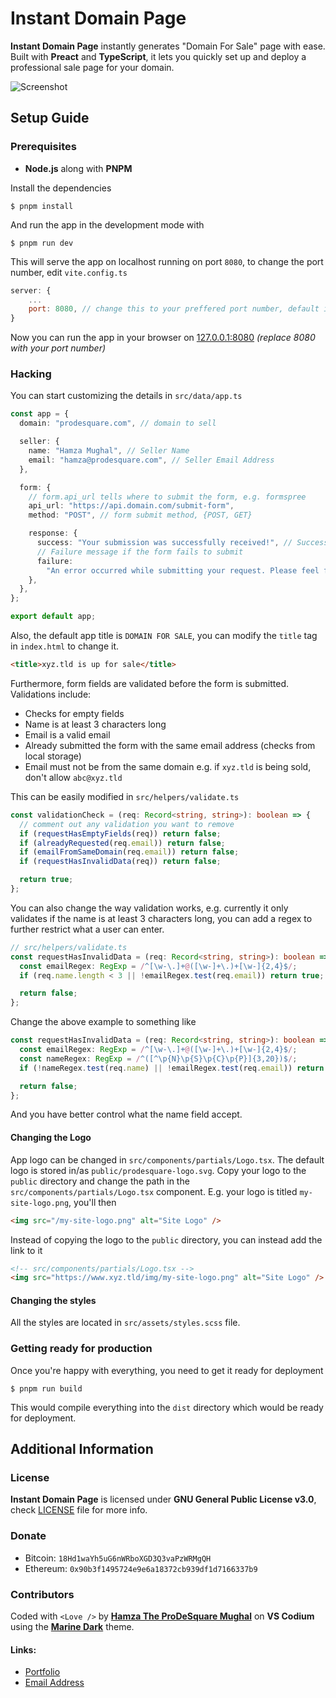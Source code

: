 # Instant Domain Page

**Instant Domain Page** instantly generates "Domain For Sale" page with ease. Built with **Preact** and **TypeScript**, it lets you quickly set up and deploy a professional sale page for your domain.

![Screenshot](https://cdn.prodesquare.com/gh/img/instant-domain-page-desktop.webp)

## Setup Guide

### Prerequisites
- **Node.js** along with **PNPM**

Install the dependencies
```shell
$ pnpm install
```

And run the app in the development mode with
```shell
$ pnpm run dev
```

This will serve the app on localhost running on port `8080`, to change the port number, edit `vite.config.ts`
```js
server: {
    ...
    port: 8080, // change this to your preffered port number, default is 5173
}
```

Now you can run the app in your browser on [127.0.0.1:8080](http://127.0.0.1:8080) *(replace 8080 with your port number)*

### Hacking
You can start customizing the details in `src/data/app.ts`
```typescript
const app = {
  domain: "prodesquare.com", // domain to sell

  seller: {
    name: "Hamza Mughal", // Seller Name
    email: "hamza@prodesquare.com", // Seller Email Address
  },

  form: {
    // form.api_url tells where to submit the form, e.g. formspree
    api_url: "https://api.domain.com/submit-form",
    method: "POST", // form submit method, {POST, GET}

    response: {
      success: "Your submission was successfully received!", // Success message upon successful form submission
      // Failure message if the form fails to submit
      failure:
        "An error occurred while submitting your request. Please feel free to contact us directly via email for assistance.",
    },
  },
};

export default app;
```

Also, the default app title is `DOMAIN FOR SALE`, you can modify the `title` tag in `index.html` to change it.
```html
<title>xyz.tld is up for sale</title>
```

Furthermore, form fields are validated before the form is submitted. Validations include:
- Checks for empty fields
- Name is at least 3 characters long
- Email is a valid email
- Already submitted the form with the same email address (checks from local storage)
- Email must not be from the same domain e.g. if `xyz.tld` is being sold, don't allow `abc@xyz.tld`

This can be easily modified in `src/helpers/validate.ts`
```typescript
const validationCheck = (req: Record<string, string>): boolean => {
  // comment out any validation you want to remove
  if (requestHasEmptyFields(req)) return false;
  if (alreadyRequested(req.email)) return false;
  if (emailFromSameDomain(req.email)) return false;
  if (requestHasInvalidData(req)) return false;

  return true;
};
```

You can also change the way validation works, e.g. currently it only validates if the name is at least 3 characters long, you can add a regex to further restrict what a user can enter.
```typescript
// src/helpers/validate.ts
const requestHasInvalidData = (req: Record<string, string>): boolean => {
  const emailRegex: RegExp = /^[\w-\.]+@([\w-]+\.)+[\w-]{2,4}$/;
  if (req.name.length < 3 || !emailRegex.test(req.email)) return true;

  return false;
};
```

Change the above example to something like
```typescript
const requestHasInvalidData = (req: Record<string, string>): boolean => {
  const emailRegex: RegExp = /^[\w-\.]+@([\w-]+\.)+[\w-]{2,4}$/;
  const nameRegex: RegExp = /^([^\p{N}\p{S}\p{C}\p{P}]{3,20})$/;
  if (!nameRegex.test(req.name) || !emailRegex.test(req.email)) return true;

  return false;
};
```

And you have better control what the name field accept.

#### Changing the Logo
App logo can be changed in `src/components/partials/Logo.tsx`. The default logo is stored in/as `public/prodesquare-logo.svg`. Copy your logo to the `public` directory and change the path in the `src/components/partials/Logo.tsx` component. E.g. your logo is titled `my-site-logo.png`, you'll then
```html
<img src="/my-site-logo.png" alt="Site Logo" />
```

Instead of copying the logo to the `public` directory, you can instead add the link to it
```html
<!-- src/components/partials/Logo.tsx -->
<img src="https://www.xyz.tld/img/my-site-logo.png" alt="Site Logo" />
```

#### Changing the styles
All the styles are located in `src/assets/styles.scss` file.

### Getting ready for production
Once you're happy with everything, you need to get it ready for deployment
```shell
$ pnpm run build
```

This would compile everything into the `dist` directory which would be ready for deployment.

## Additional Information

### License
**Instant Domain Page** is licensed under **GNU General Public License v3.0**, check [LICENSE](./LICENSE) file for more info.

### Donate
- Bitcoin: `18Hd1waYh5uG6nWRboXGD3Q3vaPzWRMgQH`
- Ethereum: `0x90b3f1495724e9e6a18372cb939df1d7166337b9`

### Contributors
Coded with `<Love />` by **[Hamza The ProDeSquare Mughal](https://prodesquare.com)** on **VS Codium** using the **[Marine Dark](https://surl.prodesquare.com/l/marine-dark-marketplace)** theme.

#### Links:
- [Portfolio](https://prodesquare.com)
- [Email Address](mailto:hamza@prodesquare.com)
